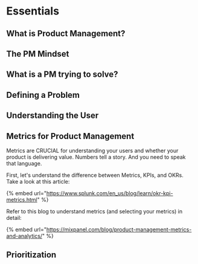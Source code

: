 # Essentials

## What is Product Management?

## The PM Mindset

## What is a PM trying to solve?

## Defining a Problem

## Understanding the User

## Metrics for Product Management

Metrics are CRUCIAL for understanding your users and whether your product is delivering value. Numbers tell a story. And you need to speak that language.

First, let's understand the difference between Metrics, KPIs, and OKRs. Take a look at this article:

{% embed url="https://www.splunk.com/en_us/blog/learn/okr-kpi-metrics.html" %}

Refer to this blog to understand metrics (and selecting your metrics) in detail:

{% embed url="https://mixpanel.com/blog/product-management-metrics-and-analytics/" %}

## Prioritization
